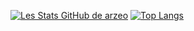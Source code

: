 [![Les Stats GitHub de arzeo](https://github-readme-stats.vercel.app/api?username=arzeo68&theme=radical)](https://github.com/anuraghazra/github-readme-stats)
[![Top Langs](https://github-readme-stats.vercel.app/api/top-langs/?username=arzeo68&layout=compact&theme=radical)](https://github.com/anuraghazra/github-readme-stats)
